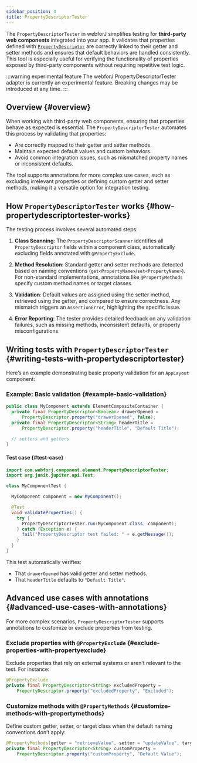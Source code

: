 ```yaml
---
sidebar_position: 4
title: PropertyDescriptorTester
---
```


<DocChip chip='since' label='23.06' />
<DocChip chip='experimental' />
<JavadocLink type="foundation" location="com/webforj/component/element/PropertyDescriptorTester" top='true'/>

The `PropertyDescriptorTester` in webforJ simplifies testing for **third-party web components** integrated into your app. It validates that properties defined with [`PropertyDescriptor`](https://javadoc.io/doc/com.webforj/webforj-foundation/latest/com/webforj/component/element/PropertyDescriptor.html) are correctly linked to their getter and setter methods and ensures that default behaviors are handled consistently. This tool is especially useful for verifying the functionality of properties exposed by third-party components without requiring repetitive test logic.

:::warning experimental feature
The webforJ PropertyDescriptorTester adapter is currently an experimental feature. Breaking changes may be introduced at any time.
:::

## Overview {#overview}

When working with third-party web components, ensuring that properties behave as expected is essential. The `PropertyDescriptorTester` automates this process by validating that properties:
- Are correctly mapped to their getter and setter methods.
- Maintain expected default values and custom behaviors.
- Avoid common integration issues, such as mismatched property names or inconsistent defaults.

The tool supports annotations for more complex use cases, such as excluding irrelevant properties or defining custom getter and setter methods, making it a versatile option for integration testing.

## How `PropertyDescriptorTester` works {#how-propertydescriptortester-works}

The testing process involves several automated steps:

1. **Class Scanning**: 
   The `PropertyDescriptorScanner` identifies all `PropertyDescriptor` fields within a component class, automatically excluding fields annotated with `@PropertyExclude`.

2. **Method Resolution**:
   Standard getter and setter methods are detected based on naming conventions (`get<PropertyName>`/`set<PropertyName>`). For non-standard implementations, annotations like `@PropertyMethods` specify custom method names or target classes.

3. **Validation**:
   Default values are assigned using the setter method, retrieved using the getter, and compared to ensure correctness. Any mismatch triggers an `AssertionError`, highlighting the specific issue.

4. **Error Reporting**:
   The tester provides detailed feedback on any validation failures, such as missing methods, inconsistent defaults, or property misconfigurations.

## Writing tests with `PropertyDescriptorTester` {#writing-tests-with-propertydescriptortester}

Here’s an example demonstrating basic property validation for an `AppLayout` component:

### Example: Basic validation {#example-basic-validation}

```java title="MyComponent.java"
public class MyComponent extends ElementCompositeContainer {
  private final PropertyDescriptor<Boolean> drawerOpened =
      PropertyDescriptor.property("drawerOpened", false);
  private final PropertyDescriptor<String> headerTitle =
      PropertyDescriptor.property("headerTitle", "Default Title");

  // setters and getters
}
```

#### Test case {#test-case}

```java title="MyComponentTest.java"
import com.webforj.component.element.PropertyDescriptorTester;
import org.junit.jupiter.api.Test;

class MyComponentTest {

  MyComponent component = new MyComponent();

  @Test
  void validateProperties() {
    try {
      PropertyDescriptorTester.run(MyComponent.class, component);
    } catch (Exception e) {
      fail("PropertyDescriptor test failed: " + e.getMessage());
    }
  }
}
```

This test automatically verifies:
- That `drawerOpened` has valid getter and setter methods.
- That `headerTitle` defaults to `"Default Title"`.

## Advanced use cases with annotations {#advanced-use-cases-with-annotations}

For more complex scenarios, `PropertyDescriptorTester` supports annotations to customize or exclude properties from testing.

### Exclude properties with `@PropertyExclude` {#exclude-properties-with-propertyexclude}

Exclude properties that rely on external systems or aren't relevant to the test. For instance:

```java
@PropertyExclude
private final PropertyDescriptor<String> excludedProperty =
    PropertyDescriptor.property("excludedProperty", "Excluded");
```

### Customize methods with `@PropertyMethods` {#customize-methods-with-propertymethods}

Define custom getter, setter, or target class when the default naming conventions don’t apply:

```java
@PropertyMethods(getter = "retrieveValue", setter = "updateValue", target = InnerClass.class)
private final PropertyDescriptor<String> customProperty =
    PropertyDescriptor.property("customProperty", "Default Value");
```